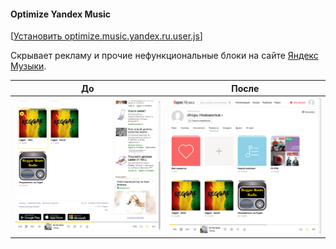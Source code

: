 #### Optimize Yandex Music
[[Установить optimize.music.yandex.ru.user.js](https://github.com/IgorNovozhilov/UserScript/raw/master/optimize.music.yandex.ru.user.js)]

Скрывает рекламу и прочие нефункциональные блоки на сайте [Яндекс Музыки](https://music.yandex.ru).

| До | После |
|---|---|
| <img src="https://github.com/IgorNovozhilov/UserScript/raw/master/image/optimize.music.yandex.ru/before.png" width="416"> | <img src="https://github.com/IgorNovozhilov/UserScript/raw/master/image/optimize.music.yandex.ru/after.png" width="416"> |
